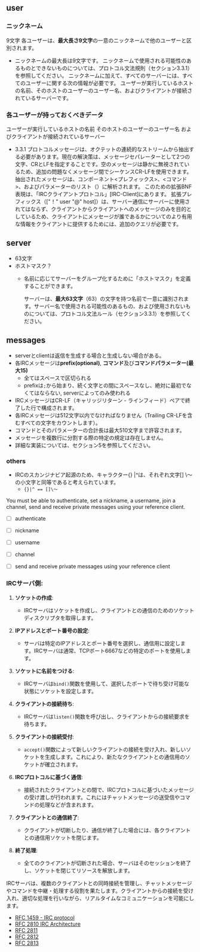 ## user
### ニックネーム
9文字
各ユーザーは、**最大長さ9文字**の一意のニックネームで他のユーザーと区別されます。
 - ニックネームの最大長は9文字です。
ニックネームで使用される可能性のあるものとできないものについては、プロトコル文法規則（セクション3.3.1）を参照してください。
ニックネームに加えて、すべてのサーバーには、すべてのユーザーに関する次の情報が必要です。
ユーザーが実行しているホストの名前、そのホストのユーザーのユーザー名、およびクライアントが接続されているサーバーです。

### 各ユーザーが持っておくべきデータ
  ユーザーが実行しているホストの名前
  そのホストのユーザーのユーザー名
  およびクライアントが接続されているサーバー

- 3.3.1
	プロトコルメッセージは、オクテットの連続的なストリームから抽出する必要があります。現在の解決策は、メッセージセパレーターとして2つの文字、CRとLFを指定することです。空のメッセージは静かに無視されているため、追加の問題なくメッセージ間でシーケンスCR-LFを使用できます。
	抽出されたメッセージは、コンポーネント<プレフィックス>、<コマンド>、およびパラメーターのリスト（<params>）に解析されます。
	このための拡張BNF表現は、「IRCクライアントプロトコル」[IRC-Client]にあります。
	拡張プレフィックス（["！" user "@" host]）は、サーバー通信にサーバーに使用されてはならず、クライアントからクライアントへのメッセージのみを目的としているため、クライアントにメッセージが誰であるかについてのより有用な情報をクライアントに提供するためには、追加のクエリが必要です。

## server
- 63文字
- ホストマスク？
  - 名前に応じてサーバーをグループ化するために「ホストマスク」を定義することができます。

	サーバーは、**最大63文字**（63）の文字を持つ名前で一意に識別されます。サーバー名で使用される可能性のあるもの、および使用されないものについては、プロトコル文法ルール（セクション3.3.1）を参照してください。

## messages
- serverとclientは返信を生成する場合と生成しない場合がある。
- 各IRCメッセージは**prefix(optional)**, **コマンド**及び**コマンドパラメーター(最大15)**
    - 全てはスペースで区切られる
    - prefixは`;`から始まり、続く文字との間にスペースなし、絶対に最初でなくてはならない, serverによってのみ使われる
- IRCメッセージはCR-LF（キャリッジリターン - ラインフィード）ペアで終了した行で構成されます。
- 各IRCメッセージは512文字以内でなければなりません（Trailing CR-LFを含むすべての文字をカウントします）。
- コマンドとそのパラメーターの合計長は最大510文字まで許容されます。
- メッセージを複数行に分割する際の特定の規定は存在しません。
- 詳細な実装については、セクション5を参照してください。

### others
  - IRCのスカンジナビア起源のため、キャラクター{} |^は、それぞれ文字[] \〜の小文字と同等であると考えられています。
    - `{}|^ == []\〜`
 
You must be able to authenticate, set a nickname, a username, join a channel, send and receive private messages using your reference client.
- [ ] authenticate
- [ ] nickname
- [ ] username
- [ ] channel
- [ ] send and receive private messages using your reference client


### IRCサーバ側:

1. **ソケットの作成**:
   - IRCサーバはソケットを作成し、クライアントとの通信のためのソケットディスクリプタを取得します。

2. **IPアドレスとポート番号の設定**:
   - サーバは特定のIPアドレスとポート番号を選択し、通信用に設定します。IRCサーバは通常、TCPポート6667などの特定のポートを使用します。

3. **ソケットに名前をつける**:
   - IRCサーバは`bind()`関数を使用して、選択したポートで待ち受け可能な状態にソケットを設定します。

4. **クライアントの接続待ち**:
   - IRCサーバは`listen()`関数を呼び出し、クライアントからの接続要求を待ちます。

5. **クライアントの接続受付**:
   - `accept()`関数によって新しいクライアントの接続を受け入れ、新しいソケットを生成します。これにより、新たなクライアントとの通信用のソケットが確立されます。

6. **IRCプロトコルに基づく通信**:
   - 接続されたクライアントとの間で、IRCプロトコルに基づいたメッセージの受け渡しが行われます。これにはチャットメッセージの送受信やコマンドの処理などが含まれます。

7. **クライアントとの通信終了**:
   - クライアントが切断したり、通信が終了した場合には、各クライアントとの通信用ソケットを閉じます。

8. **終了処理**:
   - 全てのクライアントが切断された場合、サーバはそのセッションを終了し、ソケットを閉じてリソースを解放します。

IRCサーバは、複数のクライアントとの同時接続を管理し、チャットメッセージやコマンドを中継・処理する役割を果たします。クライアントからの接続を受け入れ、適切な処理を行いながら、リアルタイムなコミュニケーションを可能にします。


- [RFC 1459 - IRC protocol](https://datatracker.ietf.org/doc/html/rfc1459)
- [RFC 2810 IRC Architecture](https://datatracker.ietf.org/doc/html/rfc2810)
- [RFC 2811](https://datatracker.ietf.org/doc/html/rfc2811)
- [RFC 2812](https://datatracker.ietf.org/doc/html/rfc2812)
- [RFC 2813](https://datatracker.ietf.org/doc/html/rfc2813)
